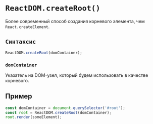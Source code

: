 # `ReactDOM.createRoot()`

Более современный способ создания корневого элемента, чем `React.createElement`.

## `Синтаксис`

```js
ReactDOM.createRoot(domContainer);
```

### `domContainer`

Указатель на DOM-узел, который будем использовать в качестве корневого.

## Пример

```js
const domContainer = document.querySelector('#root');
const root = ReactDOM.createRoot(domContainer);
root.render(someElement);
```
